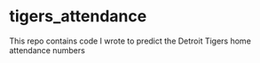 # tigers_attendance
This repo contains code I wrote to predict the Detroit Tigers home attendance numbers 
